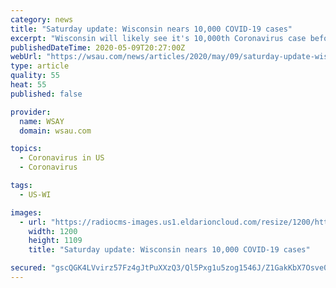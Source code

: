 ```yaml
---
category: news
title: "Saturday update: Wisconsin nears 10,000 COVID-19 cases"
excerpt: "Wisconsin will likely see it's 10,000th Coronavirus case before the weekend is over. The Department of Health Services reported a total of 9,939 cases as of Saturday afternoon. That's an increase of 349 since Friday."
publishedDateTime: 2020-05-09T20:27:00Z
webUrl: "https://wsau.com/news/articles/2020/may/09/saturday-update-wisconsin-nears-10000-covid-19-cases/1016407/"
type: article
quality: 55
heat: 55
published: false

provider:
  name: WSAY
  domain: wsau.com

topics:
  - Coronavirus in US
  - Coronavirus

tags:
  - US-WI

images:
  - url: "https://radiocms-images.us1.eldarioncloud.com/resize/1200/https://storage.googleapis.com/media.mwcradio.com/mimesis/2020-04/15/coronavirus_update.jpg?upscale=False"
    width: 1200
    height: 1109
    title: "Saturday update: Wisconsin nears 10,000 COVID-19 cases"

secured: "gscQGK4LVvirz57Fz4gJtPuXXzQ3/Ql5Pxg1u5zog1546J/Z1GakKbX7Osve06UUriOqYnogliVzaMvXgiiXbgzmWUvT2+DNUWsjP+GgXPQOI8e12Ga9FhYOoElrW/BZmpXkpGRMQeqeUO0/5q3Arl7vEHuYXtChiYDyKfL3KWizTKUWoxUySrrYMUtxgCk+YUvv1rG1haxmDMKMq3mUAs8hDapKr9wxu6aR5lWITepdsmLF3e3iXHwHSL2cPw/0lWgPsK49eW7uJLPjtuAhvqstWgocQ+ixoxVGB2ayKwx8YJr5elQ22BIaANYDyXOv;Bz7egj3TXOhIegfIbMDRSQ=="
---
```


